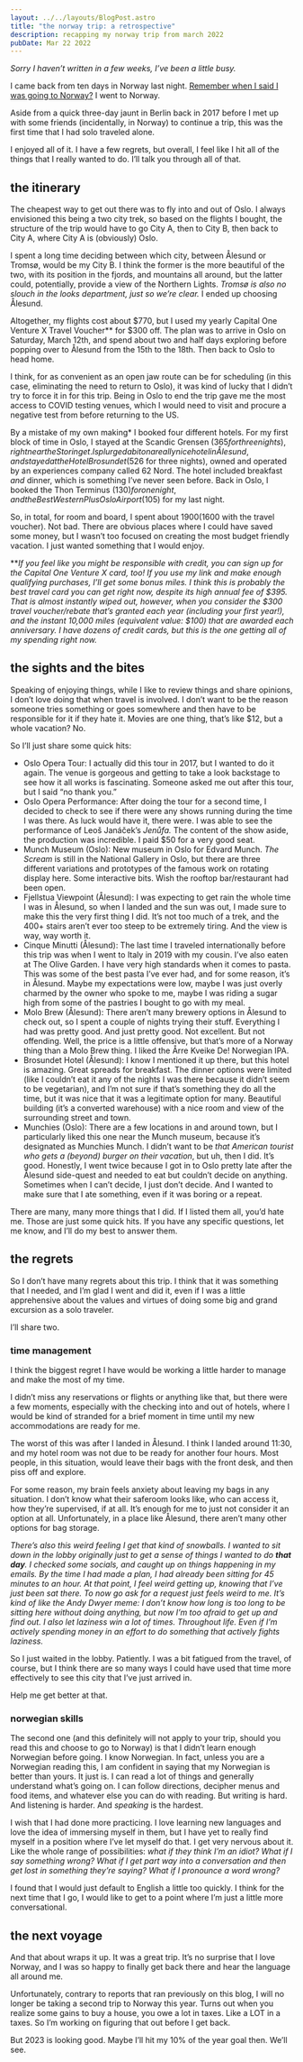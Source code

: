 ```yaml
---
layout: ../../layouts/BlogPost.astro
title: "the norway trip: a retrospective"
description: recapping my norway trip from march 2022
pubDate: Mar 22 2022
---
```

*Sorry I haven’t written in a few weeks, I’ve been a little busy.*

I came back from ten days in Norway last night. [Remember when I said I was going to Norway?](https://www.helloitsbrian.com/blog/planning-two-norway-trips) I went to Norway.

Aside from a quick three-day jaunt in Berlin back in 2017 before I met up with some friends (incidentally, in Norway) to continue a trip, this was the first time that I had solo traveled alone.

I enjoyed all of it. I have a few regrets, but overall, I feel like I hit all of the things that I really wanted to do. I’ll talk you through all of that.

## the itinerary

The cheapest way to get out there was to fly into and out of Oslo. I always envisioned this being a two city trek, so based on the flights I bought, the structure of the trip would have to go City A, then to City B, then back to City A, where City A is (obviously) Oslo.

I spent a long time deciding between which city, between Ålesund or Tromsø, would be my City B. I think the former is the more beautiful of the two, with its position in the fjords, and mountains all around, but the latter could, potentially, provide a view of the Northern Lights. *Tromsø is also no slouch in the looks department, just so we’re clear.* I ended up choosing Ålesund.

Altogether, my flights cost about $770, but I used my yearly Capital One Venture X Travel Voucher\*\* for $300 off. The plan was to arrive in Oslo on Saturday, March 12th, and spend about two and half days exploring before popping over to Ålesund from the 15th to the 18th. Then back to Oslo to head home.

I think, for as convenient as an open jaw route can be for scheduling (in this case, eliminating the need to return to Oslo), it was kind of lucky that I didn’t try to force it in for this trip. Being in Oslo to end the trip gave me the most access to COVID testing venues, which I would need to visit and procure a negative test from before returning to the US.

By a mistake of my own making* I booked four different hotels. For my first block of time in Oslo, I stayed at the Scandic Grensen ($365 for three nights), right near the Storinget. I splurged a bit on a really nice hotel in Ålesund, and stayed at the Hotel Brosundet ($526 for three nights), owned and operated by an experiences company called 62 Nord. The hotel included breakfast *and* dinner, which is something I’ve never seen before. Back in Oslo, I booked the Thon Terminus ($130) for one night, and the Best Western Plus Oslo Airport ($105) for my last night.

So, in total, for room and board, I spent about $1900 ($1600 with the travel voucher). Not bad. There are obvious places where I could have saved some money, but I wasn’t too focused on creating the most budget friendly vacation. I just wanted something that I would enjoy.

\*\**If you feel like you might be responsible with credit, you can sign up for the Capital One Venture X card, too! If you use my link and make enough qualifying purchases, I’ll get some bonus miles. I think this is probably the best travel card you can get right now, despite its high annual fee of $395. That is almost instantly wiped out, however, when you consider the $300 travel voucher/rebate that’s granted each year (including your first year!), and the instant 10,000 miles (equivalent value: $100) that are awarded each anniversary. I have dozens of credit cards, but this is the one getting all of my spending right now.*

## the sights and the bites

Speaking of enjoying things, while I like to review things and share opinions, I don’t love doing that when travel is involved. I don’t want to be the reason someone tries something or goes somewhere and then have to be responsible for it if they hate it. Movies are one thing, that’s like $12, but a whole vacation? No.

So I’ll just share some quick hits:

* Oslo Opera Tour: I actually did this tour in 2017, but I wanted to do it again. The venue is gorgeous and getting to take a look backstage to see how it all works is fascinating. Someone asked me out after this tour, but I said “no thank you.”
* Oslo Opera Performance: After doing the tour for a second time, I decided to check to see if there were any shows running during the time I was there. As luck would have it, there were. I was able to see the performance of Leoš Janáček’s *Jenůfa.* The content of the show aside, the production was incredible. I paid $50 for a very good seat.
* Munch Museum (Oslo): New museum in Oslo for Edvard Munch. *The Scream* is still in the National Gallery in Oslo, but there are three different variations and prototypes of the famous work on rotating display here. Some interactive bits. Wish the rooftop bar/restaurant had been open.
* Fjellstua Viewpoint (Ålesund): I was expecting to get rain the whole time I was in Ålesund, so when I landed and the sun was out, I made sure to make this the very first thing I did. It’s not too much of a trek, and the 400+ stairs aren’t ever too steep to be extremely tiring. And the view is way, way worth it.
* Cinque Minutti (Ålesund): The last time I traveled internationally before this trip was when I went to Italy in 2019 with my cousin. I’ve also eaten at The Olive Garden. I have very high standards when it comes to pasta. This was some of the best pasta I’ve ever had, and for some reason, it’s in Ålesund. Maybe my expectations were low, maybe I was just overly charmed by the owner who spoke to me, maybe I was riding a sugar high from some of the pastries I bought to go with my meal.
* Molo Brew (Ålesund): There aren’t many brewery options in Ålesund to check out, so I spent a couple of nights trying their stuff. Everything I had was pretty good. And just pretty good. Not excellent. But not offending. Well, the price is a little offensive, but that’s more of a Norway thing than a Molo Brew thing. I liked the Årre Kveike De! Norwegian IPA.
* Brosundet Hotel (Ålesund): I know I mentioned it up there, but this hotel is amazing. Great spreads for breakfast. The dinner options were limited (like I couldn’t eat it any of the nights I was there because it didn’t seem to be vegetarian), and I’m not sure if that’s something they do all the time, but it was nice that it was a legitimate option for many. Beautiful building (it’s a converted warehouse) with a nice room and view of the surrounding street and town.
* Munchies (Oslo): There are a few locations in and around town, but I particularly liked this one near the Munch museum, because it’s designated as Munchies Munch. I didn’t want to be *that American tourist who gets a (beyond) burger on their vacation*, but uh, then I did. It’s good. Honestly, I went twice because I got in to Oslo pretty late after the Ålesund side-quest and needed to eat but couldn’t decide on anything. Sometimes when I can’t decide, I just don’t decide. And I wanted to make sure that I ate something, even if it was boring or a repeat.

There are many, many more things that I did. If I listed them all, you’d hate me. Those are just some quick hits. If you have any specific questions, let me know, and I’ll do my best to answer them.

## the regrets

So I don’t have many regrets about this trip. I think that it was something that I needed, and I’m glad I went and did it, even if I was a little apprehensive about the values and virtues of doing some big and grand excursion as a solo traveler.

I’ll share two.

### time management

I think the biggest regret I have would be working a little harder to manage and make the most of my time.

I didn’t miss any reservations or flights or anything like that, but there were a few moments, especially with the checking into and out of hotels, where I would be kind of stranded for a brief moment in time until my new accommodations are ready for me.

The worst of this was after I landed in Ålesund. I think I landed around 11:30, and my hotel room was not due to be ready for another four hours. Most people, in this situation, would leave their bags with the front desk, and then piss off and explore.

For some reason, my brain feels anxiety about leaving my bags in any situation. I don’t know what their saferoom looks like, who can access it, how they’re supervised, if at all. It’s enough for me to just not consider it an option at all. Unfortunately, in a place like Ålesund, there aren’t many other options for bag storage.

*There’s also this weird feeling I get that kind of snowballs. I wanted to sit down in the lobby originally just to get a sense of things I wanted to do **that day**. I checked some socials, and caught up on things happening in my emails. By the time I had made a plan, I had already been sitting for 45 minutes to an hour. At that point, I feel weird getting up, knowing that I’ve just been sat there. To now go ask for a request just feels weird to me. It’s kind of like the Andy Dwyer meme: I don’t know how long is too long to be sitting here without doing anything, but now I’m too afraid to get up and find out. I also let laziness win a lot of times. Throughout life. Even if I’m actively spending money in an effort to do something that actively fights laziness.*

So I just waited in the lobby. Patiently. I was a bit fatigued from the travel, of course, but I think there are so many ways I could have used that time more effectively to see this city that I’ve just arrived in.

Help me get better at that.

### norwegian skills

The second one (and this definitely will not apply to your trip, should you read this and choose to go to Norway) is that I didn’t learn enough Norwegian before going. I know Norwegian. In fact, unless you are a Norwegian reading this, I am confident in saying that my Norwegian is better than yours. It just is. I can read a lot of things and generally understand what’s going on. I can follow directions, decipher menus and food items, and whatever else you can do with reading. But writing is hard. And listening is harder. And *speaking* is the hardest.

I wish that I had done more practicing. I love learning new languages and love the idea of immersing myself in them, but I have yet to really find myself in a position where I’ve let myself do that. I get very nervous about it. Like the whole range of possibilities: *what if they think I’m an idiot? What if I say something wrong? What if I get part way into a conversation and then get lost in something they’re saying? What if I pronounce a word wrong?*

I found that I would just default to English a little too quickly. I think for the next time that I go, I would like to get to a point where I’m just a little more conversational.

## the next voyage

And that about wraps it up. It was a great trip. It’s no surprise that I love Norway, and I was so happy to finally get back there and hear the language all around me.

Unfortunately, contrary to reports that ran previously on this blog, I will no longer be taking a second trip to Norway this year. Turns out when you realize some gains to buy a house, you owe a lot in taxes. Like a LOT in a taxes. So I’m working on figuring that out before I get back.

But 2023 is looking good. Maybe I’ll hit my 10% of the year goal then. We’ll see.